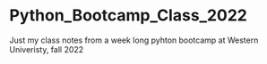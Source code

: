 # Python_Bootcamp_Class_2022
Just my class notes from a week long pyhton bootcamp at Western Univeristy, fall 2022 
